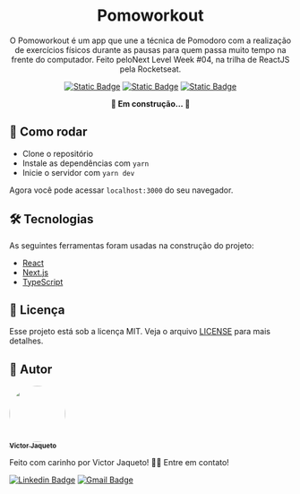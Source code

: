 <h1 align="center">Pomoworkout</h1>
<p align="center">O Pomoworkout é um app que une a técnica de Pomodoro com a realização de exercícios físicos durante as pausas para quem passa muito tempo na frente do computador. Feito peloNext Level Week #04, na trilha de ReactJS pela Rocketseat.</p>

<p align="center">
<a href="https://react.dev/"><img alt="Static Badge" src="https://img.shields.io/badge/React-darkblue"></a>
<a href="https://www.typescriptlang.org/"><img alt="Static Badge" src="https://img.shields.io/badge/TypeScript-blue"></a>
<a href="https://www.nextjs.org/"><img alt="Static Badge" src="https://img.shields.io/badge/Next.js-black"></a>
</p>



<p align="center"> 
	<b>
	🚧  Em construção...  🚧
	</b>
</p>


## 🚀 Como rodar

- Clone o repositório
- Instale as dependências com `yarn`
- Inicie o servidor com `yarn dev`
  
Agora você pode acessar `localhost:3000` do seu navegador.


## 🛠 Tecnologias

As seguintes ferramentas foram usadas na construção do projeto:

- [React](https://pt-br.reactjs.org/)
- [Next.js](https://nextjs.org/)
- [TypeScript](https://www.typescriptlang.org/)


## 📄 Licença

Esse projeto está sob a licença MIT. Veja o arquivo [LICENSE](LICENSE.md) para mais detalhes.


## 🥊 Autor


<a href="https://github.com/victorjaqueto">
 <img style="border-radius: 50%;" src="https://avatars.githubusercontent.com/u/86496944?v=4" width="100px;" alt=""/>
 <br />
 <sub><b>Victor Jaqueto</b></sub></a> <a href="https://github.com/victorjaqueto" title=""></a>


Feito com carinho por Victor Jaqueto! 👋🏽 Entre em contato!

[![Linkedin Badge](https://img.shields.io/badge/-Jaqueto-blue?style=flat-square&logo=Linkedin&logoColor=white&link=https://www.linkedin.com/in/victorwjs/)](https://www.linkedin.com/in/victorwjs/) 
[![Gmail Badge](https://img.shields.io/badge/-victorjaqueto@gmail.com-c14438?style=flat-square&logo=Gmail&logoColor=white&link=mailto:victorjaqueto@gmail.com)](mailto:tgmarinho@gmail.com)
